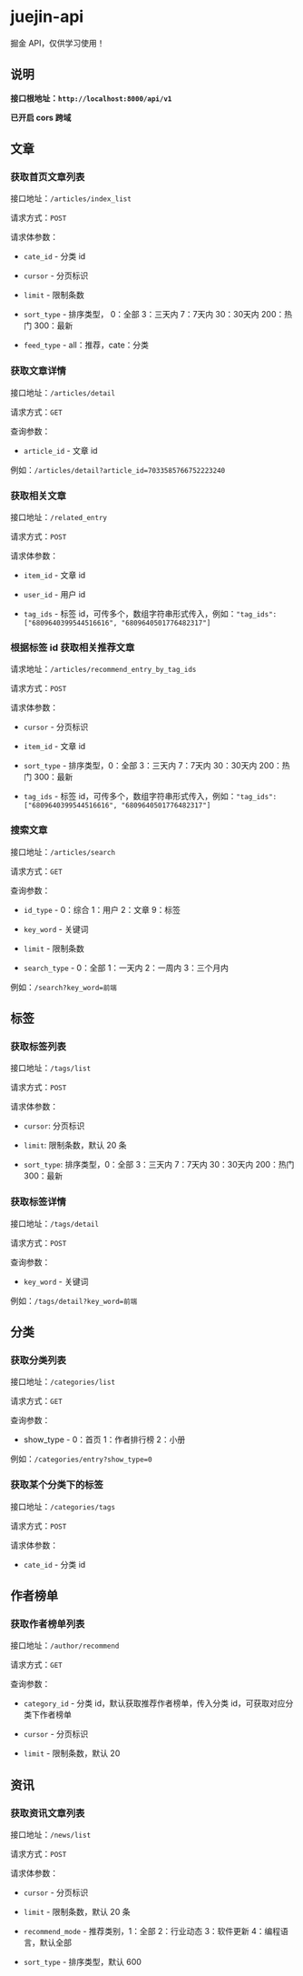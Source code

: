 # juejin-api

掘金 API，仅供学习使用！

## 说明

**接口根地址：`http://localhost:8000/api/v1`**

**已开启 cors 跨域**

## 文章

### 获取首页文章列表

接口地址：`/articles/index_list`

请求方式：`POST`

请求体参数：

- `cate_id` - 分类 id

- `cursor` - 分页标识

- `limit` - 限制条数

- `sort_type` - 排序类型， 0：全部 3：三天内 7：7天内 30：30天内 200：热门 300：最新

- `feed_type` - all：推荐，cate：分类


### 获取文章详情

接口地址：`/articles/detail`

请求方式：`GET`

查询参数：

- `article_id` - 文章 id

例如：`/articles/detail?article_id=7033585766752223240`

### 获取相关文章

接口地址：`/related_entry`

请求方式：`POST`

请求体参数：

- `item_id` - 文章 id

- `user_id` - 用户 id

- `tag_ids` - 标签 id，可传多个，数组字符串形式传入，例如：`"tag_ids":["6809640399544516616", "6809640501776482317"]`

### 根据标签 id 获取相关推荐文章

请求地址：`/articles/recommend_entry_by_tag_ids`

请求方式：`POST`

请求体参数：

- `cursor` - 分页标识

- `item_id` - 文章 id

- `sort_type` - 排序类型，0：全部 3：三天内 7：7天内 30：30天内 200：热门 300：最新

- `tag_ids` - 标签 id，可传多个，数组字符串形式传入，例如：`"tag_ids":["6809640399544516616", "6809640501776482317"]`

### 搜索文章

接口地址：`/articles/search`

请求方式：`GET`

查询参数：

- `id_type` - 0：综合 1：用户 2：文章 9：标签

- `key_word` - 关键词

- `limit` - 限制条数

- `search_type` - 0：全部 1：一天内 2：一周内 3：三个月内

例如：`/search?key_word=前端`

## 标签

### 获取标签列表

接口地址：`/tags/list`

请求方式：`POST`

请求体参数：

- `cursor`: 分页标识

- `limit`: 限制条数，默认 20 条

- `sort_type`: 排序类型，0：全部 3：三天内 7：7天内 30：30天内 200：热门 300：最新

### 获取标签详情

接口地址：`/tags/detail`

请求方式：`POST`

查询参数：

- `key_word` - 关键词

例如：`/tags/detail?key_word=前端`


## 分类

### 获取分类列表

接口地址：`/categories/list`

请求方式：`GET`

查询参数：

- show_type - 0：首页 1：作者排行榜 2：小册

例如：`/categories/entry?show_type=0`

### 获取某个分类下的标签

接口地址：`/categories/tags`

请求方式：`POST`

请求体参数：

- `cate_id` - 分类 id

## 作者榜单

### 获取作者榜单列表

接口地址：`/author/recommend`

请求方式：`GET`

查询参数：

- `category_id` - 分类 id，默认获取推荐作者榜单，传入分类 id，可获取对应分类下作者榜单

- `cursor` - 分页标识

- `limit` - 限制条数，默认 20

## 资讯

### 获取资讯文章列表

接口地址：`/news/list`

请求方式：`POST`

请求体参数：

- `cursor` - 分页标识

- `limit` - 限制条数，默认 20 条

- `recommend_mode` - 推荐类别，1：全部 2：行业动态 3：软件更新 4：编程语言，默认全部

- `sort_type` - 排序类型，默认 600

